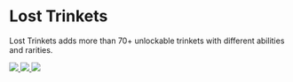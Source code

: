 # Lost Trinkets
 Lost Trinkets adds more than 70+ unlockable trinkets with different abilities and rarities.

<a href="https://www.curseforge.com/minecraft/mc-mods/lost-trinkets" target="_blank"><img src="http://cf.way2muchnoise.eu/all_404038_downloads.svg" />  </a><a href="https://www.curseforge.com/minecraft/mc-mods/lost-trinkets" target="_blank"><img src="http://cf.way2muchnoise.eu/versions/404038.svg" />  </a><a href="https://discord.gg/A8TP9JY" target="_blank"><img src="https://img.shields.io/discord/461794532422582282.svg" /></a>
